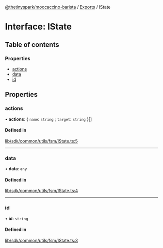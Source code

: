 [@thetinyspark/moocaccino-barista](../README.md) / [Exports](../modules.md) / IState

# Interface: IState

## Table of contents

### Properties

- [actions](IState.md#actions)
- [data](IState.md#data)
- [id](IState.md#id)

## Properties

### actions

• **actions**: { `name`: `string` ; `target`: `string`  }[]

#### Defined in

[lib/sdk/common/utils/fsm/IState.ts:5](https://github.com/thetinyspark/barista/blob/f0ed0f6e/lib/sdk/common/utils/fsm/IState.ts#L5)

___

### data

• **data**: `any`

#### Defined in

[lib/sdk/common/utils/fsm/IState.ts:4](https://github.com/thetinyspark/barista/blob/f0ed0f6e/lib/sdk/common/utils/fsm/IState.ts#L4)

___

### id

• **id**: `string`

#### Defined in

[lib/sdk/common/utils/fsm/IState.ts:3](https://github.com/thetinyspark/barista/blob/f0ed0f6e/lib/sdk/common/utils/fsm/IState.ts#L3)
